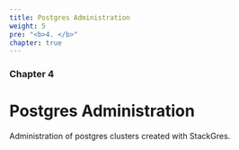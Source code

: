 ```yaml
---
title: Postgres Administration
weight: 5
pre: "<b>4. </b>"
chapter: true
---
```


### Chapter 4

# Postgres Administration

Administration of postgres clusters created with StackGres.
